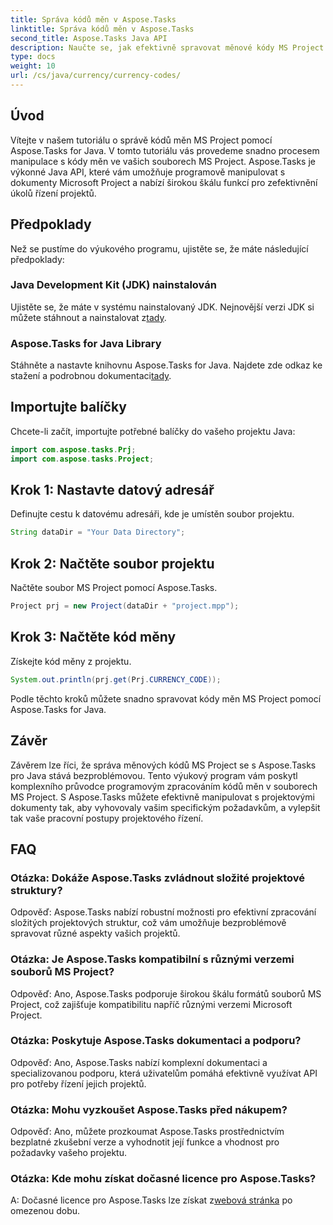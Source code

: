 ```yaml
---
title: Správa kódů měn v Aspose.Tasks
linktitle: Správa kódů měn v Aspose.Tasks
second_title: Aspose.Tasks Java API
description: Naučte se, jak efektivně spravovat měnové kódy MS Project pomocí Aspose.Tasks for Java. Zjednodušte své úkoly řízení projektů bez námahy.
type: docs
weight: 10
url: /cs/java/currency/currency-codes/
---
```

## Úvod
Vítejte v našem tutoriálu o správě kódů měn MS Project pomocí Aspose.Tasks for Java. V tomto tutoriálu vás provedeme snadno procesem manipulace s kódy měn ve vašich souborech MS Project. Aspose.Tasks je výkonné Java API, které vám umožňuje programově manipulovat s dokumenty Microsoft Project a nabízí širokou škálu funkcí pro zefektivnění úkolů řízení projektů.
## Předpoklady
Než se pustíme do výukového programu, ujistěte se, že máte následující předpoklady:
### Java Development Kit (JDK) nainstalován
Ujistěte se, že máte v systému nainstalovaný JDK. Nejnovější verzi JDK si můžete stáhnout a nainstalovat z[tady](https://www.oracle.com/java/technologies/javase-jdk11-downloads.html).
### Aspose.Tasks for Java Library
 Stáhněte a nastavte knihovnu Aspose.Tasks for Java. Najdete zde odkaz ke stažení a podrobnou dokumentaci[tady](https://reference.aspose.com/tasks/java/).

## Importujte balíčky
Chcete-li začít, importujte potřebné balíčky do vašeho projektu Java:
```java
import com.aspose.tasks.Prj;
import com.aspose.tasks.Project;
```

## Krok 1: Nastavte datový adresář
Definujte cestu k datovému adresáři, kde je umístěn soubor projektu.
```java
String dataDir = "Your Data Directory";
```
## Krok 2: Načtěte soubor projektu
Načtěte soubor MS Project pomocí Aspose.Tasks.
```java
Project prj = new Project(dataDir + "project.mpp");
```
## Krok 3: Načtěte kód měny
Získejte kód měny z projektu.
```java
System.out.println(prj.get(Prj.CURRENCY_CODE));
```
Podle těchto kroků můžete snadno spravovat kódy měn MS Project pomocí Aspose.Tasks for Java.

## Závěr
Závěrem lze říci, že správa měnových kódů MS Project se s Aspose.Tasks pro Java stává bezproblémovou. Tento výukový program vám poskytl komplexního průvodce programovým zpracováním kódů měn v souborech MS Project. S Aspose.Tasks můžete efektivně manipulovat s projektovými dokumenty tak, aby vyhovovaly vašim specifickým požadavkům, a vylepšit tak vaše pracovní postupy projektového řízení.
## FAQ
### Otázka: Dokáže Aspose.Tasks zvládnout složité projektové struktury?
Odpověď: Aspose.Tasks nabízí robustní možnosti pro efektivní zpracování složitých projektových struktur, což vám umožňuje bezproblémově spravovat různé aspekty vašich projektů.
### Otázka: Je Aspose.Tasks kompatibilní s různými verzemi souborů MS Project?
Odpověď: Ano, Aspose.Tasks podporuje širokou škálu formátů souborů MS Project, což zajišťuje kompatibilitu napříč různými verzemi Microsoft Project.
### Otázka: Poskytuje Aspose.Tasks dokumentaci a podporu?
Odpověď: Ano, Aspose.Tasks nabízí komplexní dokumentaci a specializovanou podporu, která uživatelům pomáhá efektivně využívat API pro potřeby řízení jejich projektů.
### Otázka: Mohu vyzkoušet Aspose.Tasks před nákupem?
Odpověď: Ano, můžete prozkoumat Aspose.Tasks prostřednictvím bezplatné zkušební verze a vyhodnotit její funkce a vhodnost pro požadavky vašeho projektu.
### Otázka: Kde mohu získat dočasné licence pro Aspose.Tasks?
 A: Dočasné licence pro Aspose.Tasks lze získat z[webová stránka](https://purchase.aspose.com/temporary-license/) po omezenou dobu.